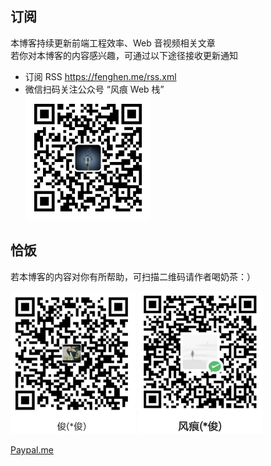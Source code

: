 <!-- div 包裹一层，避免收插件奇怪样式影响 -->
<div>

## 订阅

本博客持续更新前端工程效率、Web 音视频相关文章  
若你对本博客的内容感兴趣，可通过以下途径接收更新通知

- 订阅 RSS <https://fenghen.me/rss.xml>
- 微信扫码关注公众号 “风痕 Web 栈”  
  <img src="./qrcode.png" width="200">

## 恰饭

若本博客的内容对你有所帮助，可扫描二维码请作者喝奶茶：）

<img src="./_posts/assets/alipay-qcode.png" width="200" alt="支付宝" />
<img src="./_posts/assets/wechatpay-qcode.png" width="200" alt="微信" />

[Paypal.me](https://paypal.me/hughfenghen)

</div>
